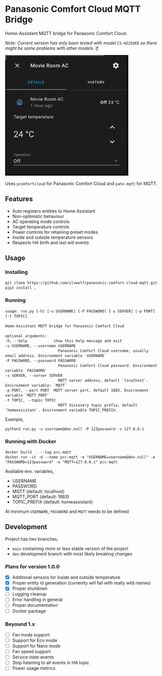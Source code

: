 # Panasonic Comfort Cloud MQTT Bridge
Home-Assistant MQTT bridge for Panasonic Comfort Cloud. 

_Note: Current version has only been tested with model `CS-HZ25UKE` so there might be some problems with other models. If._

![HA](/ha-dashboard.png "HA")

Uses `pcomfortcloud` for Panasonic Comfort Cloud and `paho-mqtt` for MQTT.

## Features
- Auto registers entities to Home Assistant
- Non-optimistic behaviour
- AC operating mode controls 
- Target temperature controls
- Power controls for retaining preset modes
- Inside and outside temperature sensors
- Respects HA birth and last will events

## Usage

### Installing

    git clone https://github.com/slvwolf/panasonic-comfort-cloud-mqtt.git
    pip3 install .

### Running

    usage: run.py [-h] [-u USERNAME] [-P PASSWORD] [-s SERVER] [-p PORT] [-t TOPIC]

    Home-Assistant MQTT bridge for Panasonic Comfort Cloud

    optional arguments:
    -h, --help            show this help message and exit
    -u USERNAME, --username USERNAME
                            Panasonic Comfort Cloud username, usually email address. Environment variable `USERNAME`
    -P PASSWORD, --password PASSWORD
                            Panasonic Comfort Cloud password. Environment variable `PASSWORD`
    -s SERVER, --server SERVER
                            MQTT server address, default `localhost`. Environment variable: `MQTT`
    -p PORT, --port PORT  MQTT server port, default 1883. Environment variable `MQTT_PORT`
    -t TOPIC, --topic TOPIC
                            MQTT discovery topic prefix, default `homeassistant`. Environment variable TOPIC_PREFIX.

Example,

    python3 run.py -u username@dev.null -P 123password -s 127.0.0.1

### Running with Docker

    docker build  . --tag pcc-mqtt
    docker run -it -d --name pcc-mqtt -e "USERNAME=username@dev.null" -e "PASSWORD=123password" -e "MQTT=127.0.0.1" pcc-mqtt

Available env. variables,

- USERNAME
- PASSWORD
- MQTT (default: localhost)
- MQTT_PORT (default: 1883)
- TOPIC_PREFIX (default: homeassistant)

At minimum `USERNAME`, `PASSWORD` and `MQTT` needs to be defined

## Development

Project has two branches,
- `main` containing more or less stable version of the project
- `dev` development branch with most likely breaking changes

### Plans for version 1.0.0

- [X] Additonal sensors for inside and outside temperature
- [X] Proper entity id generation (currenlty will fail with really wild names)
- [X] Proper shutdown
- [ ] Logging cleanup
- [ ] Error handling in general
- [ ] Proper documentation
- [ ] Docker package

### Beyound 1.x

- [ ] Fan mode support
- [ ] Support for Eco mode
- [ ] Support for Nano mode
- [ ] Fan speed support
- [ ] Service state events
- [ ] Stop listening to all events in HA topic
- [ ] Power usage metrics